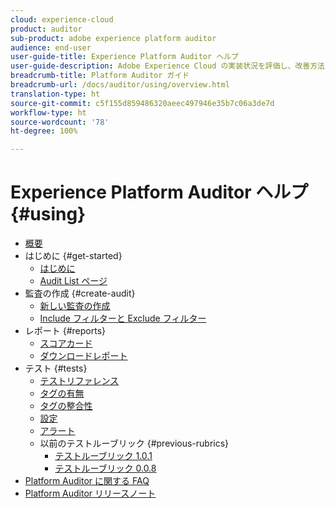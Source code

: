 ```yaml
---
cloud: experience-cloud
product: auditor
sub-product: adobe experience platform auditor
audience: end-user
user-guide-title: Experience Platform Auditor ヘルプ
user-guide-description: Adobe Experience Cloud の実装状況を評価し、改善方法を示すレポートを生成します。
breadcrumb-title: Platform Auditor ガイド
breadcrumb-url: /docs/auditor/using/overview.html
translation-type: ht
source-git-commit: c5f155d859486320aeec497946e35b7c06a3de7d
workflow-type: ht
source-wordcount: '78'
ht-degree: 100%

---
```



# Experience Platform Auditor ヘルプ {#using}

+ [概要](overview.md)
+ はじめに {#get-started}
   + [はじめに](get-started/getting-started.md)
   + [Audit List ページ](get-started/audit-list.md)
+ 監査の作成 {#create-audit}
   + [新しい監査の作成](create-audit/create-new-audit.md)
   + [Include フィルターと Exclude フィルター](create-audit/filters.md)
+ レポート {#reports}
   + [スコアカード](reports/scorecard.md)
   + [ダウンロードレポート](reports/download-report.md)
+ テスト {#tests}
   + [テストリファレンス](tests/test-reference.md)
   + [タグの有無](tests/test-ref-presence.md)
   + [タグの整合性](tests/test-ref-consistency.md)
   + [設定](tests/test-ref-cfg.md)
   + [アラート](tests/test-ref-alerts.md)
   + 以前のテストルーブリック {#previous-rubrics}
      + [テストルーブリック 1.0.1](tests/previous-rubrics/test-rubric1-0-1.md)
      + [テストルーブリック 0.0.8](tests/previous-rubrics/test-rubric1-0.md)
+ [Platform Auditor に関する FAQ](auditor-faq.md)
+ [Platform Auditor リリースノート](release-notes.md)
